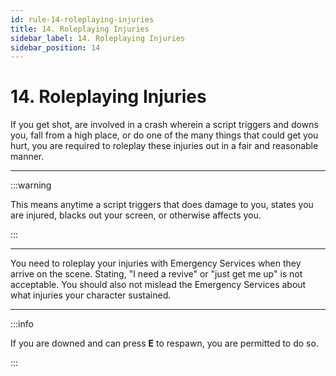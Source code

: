 ```yaml
---
id: rule-14-roleplaying-injuries
title: 14. Roleplaying Injuries
sidebar_label: 14. Roleplaying Injuries
sidebar_position: 14
---
```


# 14. Roleplaying Injuries

If you get shot, are involved in a crash wherein a script triggers and downs you, fall from a high place, or do one of the many things that could get you hurt, you are required to roleplay these injuries out in a fair and reasonable manner.

---

:::warning

This means anytime a script triggers that does damage to you, states you are injured, blacks out your screen, or otherwise affects you.

:::

---

You need to roleplay your injuries with Emergency Services when they arrive on the scene. Stating, "I need a revive" or "just get me up" is not acceptable. You should also not mislead the Emergency Services about what injuries your character sustained.

---

:::info

If you are downed and can press **E** to respawn, you are permitted to do so.

:::
